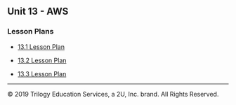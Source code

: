 ## Unit 13 - AWS

### Lesson Plans

* [13.1 Lesson Plan](https://docs.google.com/presentation/d/138n_LXbvUzqczNEDPie11D9Ygg7Qk4_KGnFi6Q2WJ3A/edit#slide=id.g6ed54aea18_0_1068)

* [13.2 Lesson Plan](https://docs.google.com/presentation/d/1Y-DPsCtOWFLDa2yCpwK77kqOlvUfrv33NRUxt7on0ic/edit#slide=id.g6ed46227b8_0_1068)

* [13.3 Lesson Plan](https://docs.google.com/presentation/d/1O_1Ncu_fR_BVyaYWeOozBP7ZarO7MDswxJ3lwM9dTck/edit#slide=id.g6ead2cab39_0_1068)


---

© 2019 Trilogy Education Services, a 2U, Inc. brand. All Rights Reserved.
